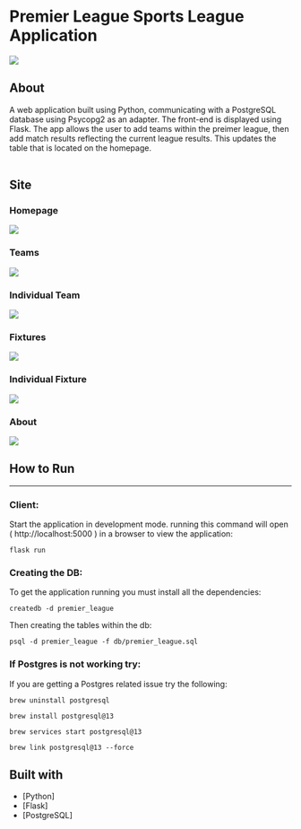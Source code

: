 # Premier League Sports League Application

![](https://seeklogo.com/images/P/premier-league-new-logo-D22A0CE87E-seeklogo.com.png) 

## About

<table>
  <tr>
    A web application built using Python, communicating with a PostgreSQL database using Psycopg2 as an adapter. The front-end is displayed using Flask.
  </tr>
  <tr>
    The app allows the user to add teams within the preimer league, then add match results reflecting the current league results. This updates the table that is located on the homepage.
  </tr>
</table>

## Site

### Homepage

![](https://i.imgur.com/ZbXA3hD.png)

### Teams
![](https://i.imgur.com/vTQbI43.png)

### Individual Team
![](https://i.imgur.com/qaFScK1.png)

### Fixtures
![](https://i.imgur.com/7uEWgO9.png)

### Individual Fixture
![](https://i.imgur.com/Ron40Uf.png)

### About
![](https://i.imgur.com/ppTMzqx.jpg)

## How to Run
----------

### Client:

Start the application in development mode. running this command will open ( http://localhost:5000 ) in a browser to view the application:

    flask run

### Creating the DB:

To get the application running you must install all the dependencies:

    createdb -d premier_league

Then creating the tables within the db:

    psql -d premier_league -f db/premier_league.sql

### If Postgres is not working try:

If you are getting a Postgres related issue try the following:

    brew uninstall postgresql

    brew install postgresql@13

    brew services start postgresql@13

    brew link postgresql@13 --force

## Built with 

- [Python]
- [Flask]
- [PostgreSQL]